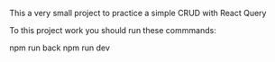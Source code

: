 This a very small project to practice a simple CRUD with React Query

To this project work you should run these commmands:

npm run back
npm run dev
